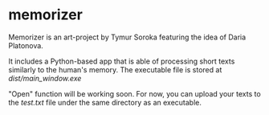# memorizer

Memorizer is an art-project by Tymur Soroka featuring the idea of Daria Platonova.

It includes a Python-based app that is able of processing short texts similarly to the human's memory. 
The executable file is stored at *dist/main_window.exe*

"Open" function will be working soon. For now, you can upload your texts to the *test.txt* file under the same directory as an executable.
